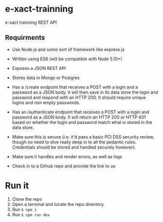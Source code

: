 # e-xact-trainning
e-xact trainning REST API

## Requirments

* Use Node.js and some sort of framework like express.js

* Written using ES6 (will be compatible with Node 5.10+)

* Exposes a JSON REST API

* Stores data in Mongo or Postgres

* Has a /create endpoint that receives a POST with a login and a password as a JSON body.   It will then save in its data store the login and password and respond with an HTTP 200.  It should require unique logins and non empty passwords.

* Has an /authenticate endpoint that receives a POST with a login and password as a JSON body.  It will return an HTTP 200 or HTTP 401 based on whether the login and password match what is stored in the data store.

* Make sure this is secure (i.e. it'd pass a basic PCI DSS security review, though no need to dive really deep in to all the pedantic rules. Credentials should be stored and handled securely however).

* Make sure it handles and render errors, as well as logs

* Check in to a Github repo and provide the link to us


# Run it
1. Clone the repo
2. Open a terminal and locate the repo directory.
3. Run `$ npm i`
4. Run `$ npm run dev`


